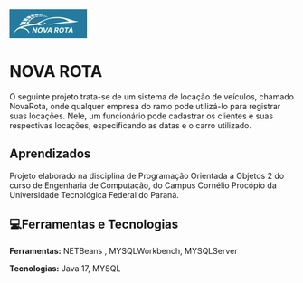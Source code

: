 
<img src="NovaRota/src/main/java/assets/LogoPequena.jpg" >


# NOVA ROTA

O seguinte projeto trata-se de um sistema de locação de veículos, chamado NovaRota, onde qualquer empresa do ramo pode utilizá-lo para registrar suas locações. Nele, um funcionário pode cadastrar os clientes e suas respectivas locações, especificando as datas e o carro utilizado.


## Aprendizados


Projeto elaborado na disciplina de Programação Orientada a Objetos 2 do curso de Engenharia de Computação, do Campus Cornélio Procópio da Universidade Tecnológica Federal do Paraná.
## 💻Ferramentas e Tecnologias

**Ferramentas:** NETBeans , MYSQLWorkbench, MYSQLServer

**Tecnologias:** Java 17, MYSQL

